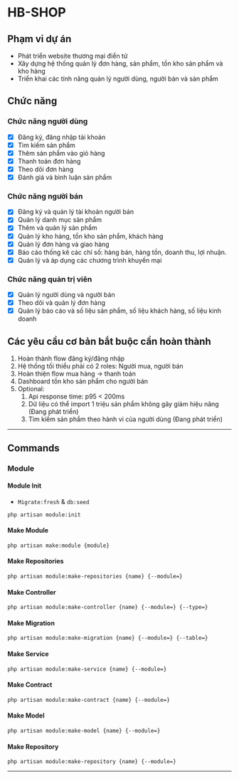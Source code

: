 # HB-SHOP

## Phạm vi dự án
- Phát triển website thương mại điển tử
- Xây dựng hệ thống quản lý đơn hàng, sản phẩm, tồn kho sản phẩm và kho hàng
- Triển khai các tính năng quản lý người dùng, người bán và sản phẩm

## Chức năng
### Chức năng người dùng
- [x] Đăng ký, đăng nhập tài khoản
- [x] Tìm kiếm sản phẩm
- [x] Thêm sản phẩm vào giỏ hàng
- [x] Thanh toán đơn hàng
- [x] Theo dõi đơn hàng
- [x] Đánh giá và bình luận sản phẩm

### Chức năng người bán
- [x] Đăng ký và quản lý tài khoản người bán
- [x] Quản lý danh mục sản phẩm
- [x] Thêm và quản lý sản phẩm
- [x] Quản lý kho hàng, tồn kho sản phẩm, khách hàng
- [x] Quản lý đơn hàng và giao hàng
- [x] Báo cáo thống kê các chỉ số: hàng bán, hàng tồn, doanh thu, lợi nhuận.
- [x] Quản lý và áp dụng các chương trình khuyến mại

### Chức năng quản trị viên
- [x] Quản lý người dùng và người bán
- [x] Theo dõi và quản lý đơn hàng
- [x] Quản lý báo cáo và số liệu sản phẩm, số liệu khách hàng, số liệu kinh doanh

## Các yêu cầu cơ bản bắt buộc cần hoàn thành
1. Hoàn thành flow đăng ký/đăng nhập
2. Hệ thống tối thiểu phải có 2 roles: Người mua, người bán
3. Hoàn thiện flow mua hàng → thanh toán
4. Dashboard tồn kho sản phẩm cho người bán
5. Optional:
    1. Api response time: p95 < 200ms
    2. Dữ liệu có thể import 1 triệu sản phẩm không gây giảm hiệu năng (Đang phát triển)
    3. Tìm kiếm sản phẩm theo hành vi của người dùng (Đang phát triển)



-----

## Commands
### Module

#### Module Init
- `Migrate:fresh` & `db:seed`
```shell
php artisan module:init
```

#### Make Module
```shell
php artisan make:module {module}
```

#### Make Repositories
```shell
php artisan module:make-repositories {name} {--module=}
```

#### Make Controller
```shell
php artisan module:make-controller {name} {--module=} {--type=}
```

#### Make Migration
```shell
php artisan module:make-migration {name} {--module=} {--table=}
```

#### Make Service

```shell
php artisan module:make-service {name} {--module=}
```

#### Make Contract

```shell
php artisan module:make-contract {name} {--module=}
```

#### Make Model
```shell
php artisan module:make-model {name} {--module=}
```

#### Make Repository
```shell
php artisan module:make-repository {name} {--module=}
```




































----









